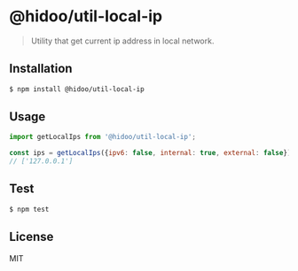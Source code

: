 # @hidoo/util-local-ip

> Utility that get current ip address in local network.

## Installation

```sh
$ npm install @hidoo/util-local-ip
```

## Usage

```js
import getLocalIps from '@hidoo/util-local-ip';

const ips = getLocalIps({ipv6: false, internal: true, external: false});
// ['127.0.0.1']
```

## Test

```sh
$ npm test
```

## License

MIT
